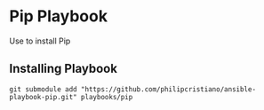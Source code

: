 # Pip Playbook

Use to install Pip

## Installing Playbook

    git submodule add "https://github.com/philipcristiano/ansible-playbook-pip.git" playbooks/pip
